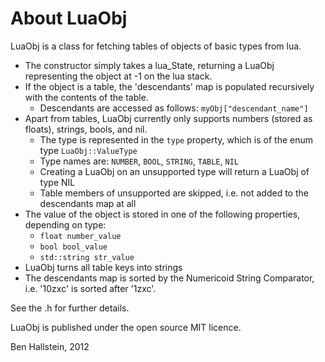 
About LuaObj
============

LuaObj is a class for fetching tables of objects of basic types from lua.

- The constructor simply takes a lua_State, returning a LuaObj representing the object at -1 on the lua stack.
- If the object is a table, the 'descendants' map is populated recursively with the contents of the table.
    - Descendants are accessed as follows: `myObj["descendant_name"]`
- Apart from tables, LuaObj currently only supports numbers (stored as floats), strings, bools, and nil.
	- The type is represented in the `type` property, which is of the enum type `LuaObj::ValueType`
	- Type names are: `NUMBER`, `BOOL`, `STRING`, `TABLE`, `NIL`
	- Creating a LuaObj on an unsupported type will return a LuaObj of type NIL
	- Table members of unsupported are skipped, i.e. not added to the descendants map at all
- The value of the object is stored in one of the following properties, depending on type:
	- `float number_value`
	- `bool bool_value`
	- `std::string str_value`
- LuaObj turns all table keys into strings
- The descendants map is sorted by the Numericoid String Comparator, i.e. '10zxc' is sorted after '1zxc'.

See the .h for further details.

LuaObj is published under the open source MIT licence.

Ben Hallstein, 2012
